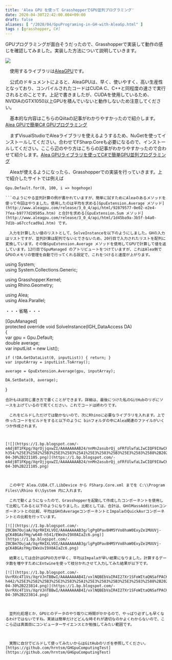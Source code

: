 ```yaml
---
title: 'Alea GPU を使って GrasshopperでGPU並列プログラミング'
date: 2020-04-30T22:42:00.004+09:00
draft: false
aliases: [ "/2020/04/GpuPrograming-in-GH-with-AleaGp.html" ]
tags : [grasshopper, C#]
---
```


GPUプログラミングが面白そうだったので、Grasshopperで実装して動作の感じを確認してみました。実装した方法について説明していきます。

  

[![](https://1.bp.blogspot.com/-0Fs5Nd-oCzc/XqrCTImNSCI/AAAAAAAAB2Q/JBMrTBcHsPYsqQhFMAPTsAxeUlayYX5mgCK4BGAsYHg/w640-h482/gpu.gif)](https://1.bp.blogspot.com/-0Fs5Nd-oCzc/XqrCTImNSCI/AAAAAAAAB2Q/JBMrTBcHsPYsqQhFMAPTsAxeUlayYX5mgCK4BGAsYHg/gpu.gif)

  

　使用するライブラリは[AleaGPU](http://www.aleagpu.com/release/3_0_4/doc/)です。

　公式のドキュメントによると、AleaGPUは、早く、使いやすく、高い生産性となっており、コンパイルされたコードはCUDA C、C++と同程度の速さで実行されるとのことです。上記で書きましたが、CUDAを使用しているため、NVIDIAのGTX1050以上GPUを積んでいないと動作しないため注意してください。

　基本的な内容はこちらのQiitaの記事がわかりやすかったので紹介します。[Alea GPUで簡単C# GPUプログラミング](https://qiita.com/y_miyoshi/items/921903e3499abf18abdd)  

　まずVisualStudioでAleaライブラリを使えるようするため、NuGetを使ってインストールしてください。合わせてFSharp.Coreも必要になるので、インストールしてください。ここら辺のやり方はこちらの記事がわかりやすかったので合わせて紹介します。[Alea GPUライブラリを使ってC#で簡単GPU並列プログラミング](https://kzmmtmt.pgw.jp/?p=1170)

　Aleaが使えるようになったら、Grasshopperでの実装を行っていきます。上で紹介したサイトでは例えば

```
Gpu.Default.for(0, 100, i => hogehoge)  

```のようにやる並列計算の例が書かれていますが、簡単に試すためにAleaのあるメソッドを使って今回はやりました。使用したのは平均を求める[GpuExtension.Average メソッド](http://www.aleagpu.com/release/3_0_4/api/html/92879577-0e02-e2e4-7fea-b9777d20505a.htm) と合計を求める[GpuExtension.Sum メソッド](http://www.aleagpu.com/release/3_0_4/api/html/1d45ba9a-3b5f-b4a0-7d1b-a67ccfcad9a1.htm) です。

　入力を計算したい値のリストとして、SolveInstanceを以下のようにしました。GHの入力はリストですが、並列計算は配列でないとできないため、20行目で入力されたリストを配列に変換しています。その後GpuExtension.Average メソッドを使用してGPUで計算して値を返しています。12行目でGpuManaged のアトリビュートをつけていますが、これはAlea側でGPUのメモリの管理を自動で行ってくれる設定で、これをつけると速度が上がります。  
```
using System;  
using System.Collections.Generic;  
  
using Grasshopper.Kernel;  
using Rhino.Geometry;  
  
using Alea;  
using Alea.Parallel;  
  
・・・省略・・・  
  
\[GpuManaged\]  
protected override void SolveInstance(IGH\_DataAccess DA)  
{  
    var gpu = Gpu.Default;  
    double average;  
    var inputList = new List<double>();  
  
    if (!DA.GetDataList(0, inputList)) { return; }  
    var inputArray = inputList.ToArray();  
  
    average = GpuExtension.Average(gpu, inputArray);  
  
    DA.SetData(0, average);  
}          

```  
合計もほぼ同じ書き方で書くことができます。詳細は、最後につけた私のGitHubのリポにソースを上げているので見てください。これでコードは終わりです。

　これをビルドしただけでは動かないので、次にRhinoに必要なライブラリを入れます。上で作ったコードをビルドをすると以下のように binフォルダの中にAlea関連のファイルがいくつか作成されます。

  

[![](https://1.bp.blogspot.com/-eAdjBT1FKpg/XqrOjjqxwZI/AAAAAAAAB24/nnMn2asubrQj_oFRfUlwfaLIwCIQF9IXwCK4BGAsYHg/w400-h354/%25E3%2582%25B3%25E3%2583%25A1%25E3%2583%25B3%25E3%2583%2588%2B2020-04-30%2B221105.png)](https://1.bp.blogspot.com/-eAdjBT1FKpg/XqrOjjqxwZI/AAAAAAAAB24/nnMn2asubrQj_oFRfUlwfaLIwCIQF9IXwCK4BGAsYHg/%25E3%2582%25B3%25E3%2583%25A1%25E3%2583%25B3%25E3%2583%2588%2B2020-04-30%2B221105.png)

  

　この中で Alea.CUDA.CT.LibDevice から FSharp.Core.xml までを C:\\Program Files\\Rhino 6\\System 内に入れます。

　これで動くようになったので、Grasshopperを起動して作成したコンポーネントを使用して比較してみると以下のようになりました。比較としては、合計は、GHのMassAdditionコンポーネントとの比較、平均はGHのAverageコンポーネントとImpalaのQuickAvrコンポーネントとの比較を行っています。

[![](https://1.bp.blogspot.com/-Z0CBm7OujaA/XqrRHIXLVOI/AAAAAAAAB3g/lgPgOPav8HM5YVo8haW0ExyZe1MUUVj-gCK4BGAsYHg/w640-h541/EWxUvI9X0AIaZc6.png)](https://1.bp.blogspot.com/-Z0CBm7OujaA/XqrRHIXLVOI/AAAAAAAAB3g/lgPgOPav8HM5YVo8haW0ExyZe1MUUVj-gCK4BGAsYHg/EWxUvI9X0AIaZc6.png)

　結果としては合計はGPUの方が早く、平均はImpalaが早い結果になりました。計算するデータ数を増やすためにEntwineを使って枝分かれさせて入力してみた結果が以下です。

[![](https://1.bp.blogspot.com/-UvrRXc4T1Vs/XqrVJnTBBwI/AAAAAAAAB4I/vxlNQBEbVaIR4I27Xr1SFoWItaQNSafPACK4BGAsYHg/w640-h442/%25E3%2582%25B3%25E3%2583%25A1%25E3%2583%25B3%25E3%2583%2588%2B2020-04-30%2B223814.png)](https://1.bp.blogspot.com/-UvrRXc4T1Vs/XqrVJnTBBwI/AAAAAAAAB4I/vxlNQBEbVaIR4I27Xr1SFoWItaQNSafPACK4BGAsYHg/%25E3%2582%25B3%25E3%2583%25A1%25E3%2583%25B3%25E3%2583%2588%2B2020-04-30%2B223814.png)

  

　並列化処理とか、GPUとのデータのやり取りに時間がかかるので、やっぱり必ずしも早くなるわけではないですね。実装は簡単だけどどんな時それが適切なのかよくわからないので、ここら辺は真面目にコンピューターサイエンスとか勉強してみたい範囲です。

  

　実際に自分でビルドして使ってみたいからはGitHubのリポを参照してください。[https://github.com/hrntsm/GHGpuComputingTest](https://github.com/hrntsm/GHGpuComputingTest)